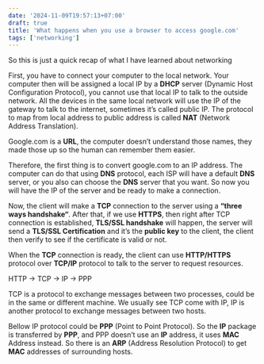 ```yaml
---
date: '2024-11-09T19:57:13+07:00'
draft: true
title: 'What happens when you use a browser to access google.com'
tags: ['networking']
---
```

So this is just a quick recap of what I have learned about networking

First, you have to connect your computer to the local network. Your computer then will be assigned a local IP by a **DHCP** server (Dynamic Host Configuration Protocol), you cannot use that local IP to talk to the outside network. All the devices in the same local network will use the IP of the gateway to talk to the internet, sometimes it’s called public IP. The protocol to map from local address to public address is called **NAT** (Network Address Translation).

Google.com is a **URL**, the computer doesn’t understand those names, they made those up so the human can remember them easier.

Therefore, the first thing is to convert google.com to an IP address. The computer can do that using **DNS** protocol, each ISP will have a default **DNS** server, or you also can choose the **DNS** server that you want. So now you will have the IP of the server and be ready to make a connection.

Now, the client will make a **TCP** connection to the server using a **“three ways handshake“**. After that, if we use **HTTPS**, then right after TCP connection is established, **TLS/SSL handshake** will happen, the server will send a **TLS/SSL Certification** and it’s the **public key** to the client, the client then verify to see if the certificate is valid or not.

When the **TCP** connection is ready, the client can use **HTTP/HTTPS** protocol over **TCP/IP** protocol to talk to the server to request resources.

HTTP -> TCP -> IP -> PPP

TCP is a protocol to exchange messages between two processes, could be in the same or different machine. We usually see TCP come with IP, IP is another protocol to exchange messages between two hosts.

Bellow IP protocol could be **PPP** (Point to Point Protocol). So the **IP** package is transferred by **PPP**, and PPP doesn’t use an **IP** address, it uses **MAC** Address instead. So there is an **ARP** (Address Resolution Protocol) to get **MAC** addresses of surrounding hosts.